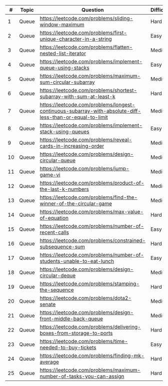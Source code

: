 | #  | Topic | Question                                                                                                 | Difficulty |
|----|-------|----------------------------------------------------------------------------------------------------------|------------|
| 1  | Queue | https://leetcode.com/problems/sliding-window-maximum                                                     | Hard       |
| 2  | Queue | https://leetcode.com/problems/first-unique-character-in-a-string                                         | Easy       |
| 3  | Queue | https://leetcode.com/problems/flatten-nested-list-iterator                                               | Medium     |
| 4  | Queue | https://leetcode.com/problems/implement-queue-using-stacks                                               | Easy       |
| 5  | Queue | https://leetcode.com/problems/maximum-sum-circular-subarray                                              | Medium     |
| 6  | Queue | https://leetcode.com/problems/shortest-subarray-with-sum-at-least-k                                      | Hard       |
| 7  | Queue | https://leetcode.com/problems/longest-continuous-subarray-with-absolute-diff-less-than-or-equal-to-limit | Medium     |
| 8  | Queue | https://leetcode.com/problems/implement-stack-using-queues                                               | Easy       |
| 9  | Queue | https://leetcode.com/problems/reveal-cards-in-increasing-order                                           | Medium     |
| 10 | Queue | https://leetcode.com/problems/design-circular-queue                                                      | Medium     |
| 11 | Queue | https://leetcode.com/problems/jump-game-vi                                                               | Medium     |
| 12 | Queue | https://leetcode.com/problems/product-of-the-last-k-numbers                                              | Medium     |
| 13 | Queue | https://leetcode.com/problems/find-the-winner-of-the-circular-game                                       | Medium     |
| 14 | Queue | https://leetcode.com/problems/max-value-of-equation                                                      | Hard       |
| 15 | Queue | https://leetcode.com/problems/number-of-recent-calls                                                     | Easy       |
| 16 | Queue | https://leetcode.com/problems/constrained-subsequence-sum                                                | Hard       |
| 17 | Queue | https://leetcode.com/problems/number-of-students-unable-to-eat-lunch                                     | Easy       |
| 18 | Queue | https://leetcode.com/problems/design-circular-deque                                                      | Medium     |
| 19 | Queue | https://leetcode.com/problems/stamping-the-sequence                                                      | Hard       |
| 20 | Queue | https://leetcode.com/problems/dota2-senate                                                               | Medium     |
| 21 | Queue | https://leetcode.com/problems/design-front-middle-back-queue                                             | Medium     |
| 22 | Queue | https://leetcode.com/problems/delivering-boxes-from-storage-to-ports                                     | Hard       |
| 23 | Queue | https://leetcode.com/problems/time-needed-to-buy-tickets                                                 | Easy       |
| 24 | Queue | https://leetcode.com/problems/finding-mk-average                                                         | Hard       |
| 25 | Queue | https://leetcode.com/problems/maximum-number-of-tasks-you-can-assign                                     | Hard       |

